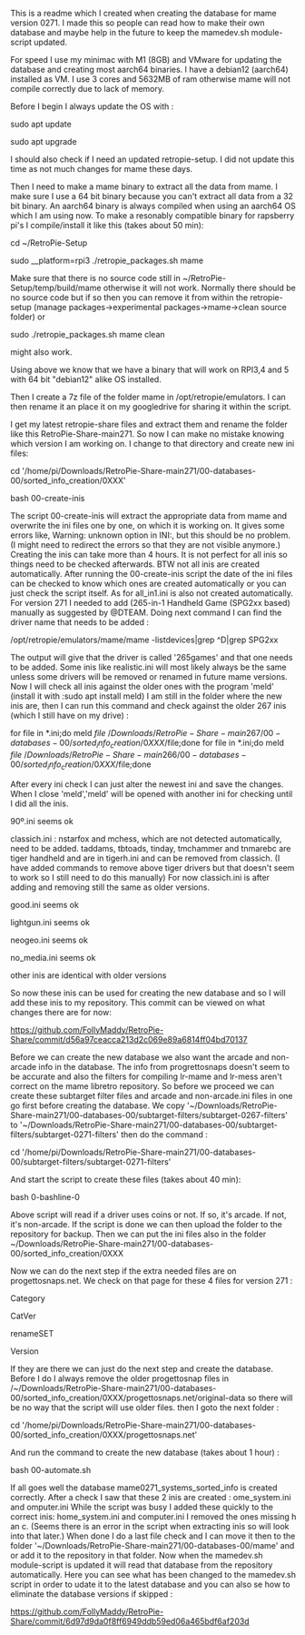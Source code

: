 This is a readme which I created when creating the database for mame version 0271.
I made this so people can read how to make their own database and maybe help in the future to keep the mamedev.sh module-script updated.

For speed I use my minimac with M1 (8GB) and VMware for updating the database and creating most aarch64 binaries.
I have a debian12 (aarch64) installed as VM.
I use 3 cores and 5632MB of ram otherwise mame will not compile correctly due to lack of memory.

Before I begin I always update the OS with :

sudo apt update

sudo apt upgrade

I should also check if I need an updated retropie-setup.
I did not update this time as not much changes for mame these days.

Then I need to make a mame binary to extract all the data from mame.
I make sure I use a 64 bit binary because you can't extract all data from a 32 bit binary.
An aarch64 binary is always compiled when using an aarch64 OS which I am using now.
To make a resonably compatible binary for rapsberry pi's I compile/install it like this (takes about 50 min):

cd ~/RetroPie-Setup

sudo __platform=rpi3 ./retropie_packages.sh mame 

Make sure that there is no source code still in ~/RetroPie-Setup/temp/build/mame otherwise it will not work.
Normally there should be no source code but if so then you can remove it from within the retropie-setup (manage packages->experimental packages->mame->clean source folder)
or

sudo ./retropie_packages.sh mame clean

might also work.

Using above we know that we have a binary that will work on RPI3,4 and 5 with 64 bit "debian12" alike OS installed.

Then I create a 7z file of the folder mame in /opt/retropie/emulators.
I can then rename it an place it on my googledrive for sharing it within the script.

I get my latest retropie-share files and extract them and rename the folder like this RetroPie-Share-main271.
So now I can make no mistake knowing which version I am working on.
I change to that directory and create new ini files:

cd '/home/pi/Downloads/RetroPie-Share-main271/00-databases-00/sorted_info_creation/0XXX'

bash 00-create-inis

The script 00-create-inis will extract the appropriate data from mame and overwrite the ini files one by one, on which it is working on.
It gives some errors like, Warning: unknown option in INI:, but this should be no problem.
(I might need to redirect the errors so that they are not visible anymore.)
Creating the inis can take more than 4 hours.
It is not perfect for all inis so things need to be checked afterwards.
BTW not all inis are created automatically.
After running the 00-create-inis script the date of the ini files can be checked to know which ones are created automatically or you can just check the script itself.
As for all_in1.ini is also not created automatically.
For version 271 I needed to add (265-in-1 Handheld Game (SPG2xx based) manually as suggested by @DTEAM.
Doing next command I can find the driver name that needs to be added :

/opt/retropie/emulators/mame/mame -listdevices|grep ^D|grep SPG2xx

The output will give that the driver is called '265games' and that one needs to be added.
Some inis like realistic.ini will most likely always be the same unless some drivers will be removed or renamed in future mame versions.
Now I will check all inis against the older ones with the program 'meld' (install it with :sudo apt install meld)
I am still in the folder where the new inis are, then I can run this command and check against the older 267 inis (which I still have on my drive) :

for file in *.ini;do meld $file ~/Downloads/RetroPie-Share-main267/00-databases-00/sorted_info_creation/0XXX/$file;done
for file in *.ini;do meld $file ~/Downloads/RetroPie-Share-main266/00-databases-00/sorted_info_creation/0XXX/$file;done

After every ini check I can just alter the newest ini and save the changes.
When I close 'meld','meld' will be opened with another ini for checking until I did all the inis.

90º.ini seems ok

classich.ini :
nstarfox and mchess, which are not detected automatically, need to be added.
taddams, tbtoads, tinday, tmchammer and tnmarebc are tiger handheld and are in tigerh.ini and can be removed from classich. 
(I have added commands to remove above tiger drivers but that doesn't seem to work so I still need to do this manually)
For now classich.ini is after adding and removing still the same as older versions.

good.ini seems ok

lightgun.ini seems ok

neogeo.ini seems ok

no_media.ini seems ok

other inis are identical with older versions

So now these inis can be used for creating the new database and so I will add these inis to my repository.
This commit can be viewed on what changes there are for now:

https://github.com/FollyMaddy/RetroPie-Share/commit/d56a97ceacca213d2c069e89a6814ff04bd70137

Before we can create the new database we also want the arcade and non-arcade info in the database.
The info from progrettosnaps doesn't seem to be accurate and also the filters for compiling lr-mame and lr-mess aren't correct on the mame libretro repository.
So before we proceed we can create these subtarget filter files and arcade and non-arcade.ini files in one go first before creating the database.
We copy '~/Downloads/RetroPie-Share-main271/00-databases-00/subtarget-filters/subtarget-0267-filters'
to 
'~/Downloads/RetroPie-Share-main271/00-databases-00/subtarget-filters/subtarget-0271-filters'
then do the command :

cd '/home/pi/Downloads/RetroPie-Share-main271/00-databases-00/subtarget-filters/subtarget-0271-filters'

And start the script to create these files (takes about 40 min):

bash 0-bashline-0

Above script will read if a driver uses coins or not.
If so, it's arcade.
If not, it's non-arcade.
If the script is done we can then upload the folder to the repository for backup.
Then we can put the ini files also in the folder ~/Downloads/RetroPie-Share-main271/00-databases-00/sorted_info_creation/0XXX

Now we can do the next step if the extra needed files are on progettosnaps.net.
We check on that page for these 4 files for version 271 :

Category

CatVer

renameSET

Version

If they are there we can just do the next step and create the database.
Before I do I always remove the older progettosnap files in /~/Downloads/RetroPie-Share-main271/00-databases-00/sorted_info_creation/0XXX/progettosnaps.net/original-data
so there will be no way that the script will use older files.
then I goto the next folder :

cd '/home/pi/Downloads/RetroPie-Share-main271/00-databases-00/sorted_info_creation/0XXX/progettosnaps.net' 

And run the command to create the new database (takes about 1 hour) :

bash 00-automate.sh

If all goes well the database mame0271_systems_sorted_info is created correctly.
After a check I saw that these 2 inis are created :
ome_system.ini and omputer.ini
While the script was busy I added these quickly to the correct inis:
home_system.ini and computer.ini
I removed the ones missing h an c.
(Seems there is an error in the script when extracting inis so will look into that later.)
When done I do a last file check and I can move it then to the folder '~/Downloads/RetroPie-Share-main271/00-databases-00/mame' and or add it to the repository in that folder.
Now when the mamedev.sh module-script is updated it will read that database from the repository automatically.
Here you can see what has been changed to the mamedev.sh script in order to udate it to the latest database and you can also se how to eliminate the database versions if skipped :

https://github.com/FollyMaddy/RetroPie-Share/commit/6d97d9da0f8ff6949ddb59ed06a465bdf6af203d


